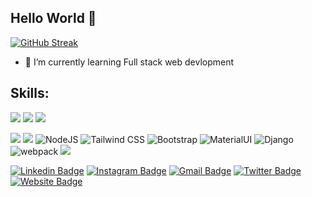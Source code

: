 ## Hello World 👋
[![GitHub Streak](https://streak-stats.demolab.com?user=jatinfoujdar&theme=dark&border_radius=6.1&date_format=j%20M%5B%20Y%5D)](https://git.io/streak-stats)



- 🔭 I’m currently learning Full stack web devlopment

## Skills:

![](https://img.shields.io/badge/HTML5-E34F26?style=for-the-badge&logo=html5&logoColor=white)
![](https://img.shields.io/badge/CSS3-1572B6?style=for-the-badge&logo=css3&logoColor=white)
![](https://img.shields.io/badge/JavaScript-323330?style=for-the-badge&logo=javascript&logoColor=F7DF1E)
<p><img src="https://img.shields.io/badge/react-%2320232a.svg?style=for-the-badge&logo=react&logoColor=%2361DAFB"/> <img src="https://img.shields.io/badge/express.js-%23404d59.svg?style=for-the-badge&logo=express&logoColor=%2361DAFB" /> <img alt="NodeJS" src="https://img.shields.io/badge/node.js-6DA55F?style=for-the-badge&logo=node.js&logoColor=white" /> <img alt="Tailwind CSS" src="https://img.shields.io/badge/tailwindcss-%2338B2AC.svg?style=for-the-badge&logo=tailwind-css&logoColor=white"/> <img alt="Bootstrap" src="https://img.shields.io/badge/bootstrap-%23563D7C.svg?style=for-the-badge&logo=bootstrap&logoColor=white"/> <img alt="MaterialUI" src="https://img.shields.io/badge/MaterialUI-%230081CB.svg?style=for-the-badge&logo=mui&logoColor=white" /> <img alt="Django" src="https://img.shields.io/badge/django-%23092E20.svg?style=for-the-badge&logo=django&logoColor=white" /> <img alt="webpack" src="https://img.shields.io/badge/webpack-%238DD6F9.svg?style=for-the-badge&logo=webpack&logoColor=white" /> <img src="https://img.shields.io/badge/MongoDB-4EA94B?style=for-the-badge&logo=mongodb&logoColor=white" /></p>


[![Linkedin Badge](https://img.shields.io/badge/-LinkedIn-5ce1e6?style=flat-square&logo=Linkedin&logoColor=050a30&link=https://www.linkedin.com/in/jatin-foujdar-066314247/)](https://www.linkedin.com/in/jatin-foujdar-066314247/)
[![Instagram Badge](https://img.shields.io/badge/-Instagram-050a30?style=flat-square&logo=instagram&logoColor=white&link=https://www.instagram.com/jatin_foujdar/)](https://www.instagram.com/jatin_foujdar/)
[![Gmail Badge](https://img.shields.io/badge/-Gmail-050a30?style=flat-square&logo=Gmail&logoColor=white&link=mailto:jatin321001@gmail.com)](mailto:jatin321001@gmail.com)
[![Twitter Badge](https://img.shields.io/badge/-Twitter-5ce1e6?style=flat-square&logo=twitter&logoColor=050a30&link=https://twitter.com/jatinfoujdar)](https://twitter.com/jatinfoujdar)
[![Website Badge](https://img.shields.io/badge/-Website-050a30?style=flat-square&logo=vercel&logoColor=white&link=https://jatinfoujdar32.netlify.app/)](https://jatinfoujdar32.netlify.app/)


 
